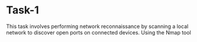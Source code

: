 # Task-1
This task involves performing network reconnaissance by scanning a local network to discover open ports on connected devices. Using the Nmap tool
